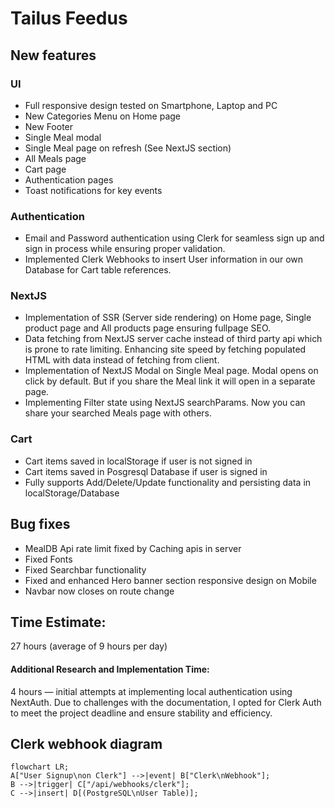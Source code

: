 # Tailus Feedus

## New features

### UI

- Full responsive design tested on Smartphone, Laptop and PC
- New Categories Menu on Home page
- New Footer
- Single Meal modal
- Single Meal page on refresh (See NextJS section)
- All Meals page
- Cart page
- Authentication pages
- Toast notifications for key events

### Authentication

- Email and Password authentication using Clerk for seamless sign up and sign in process while ensuring proper validation.
- Implemented Clerk Webhooks to insert User information in our own Database for Cart table references.

### NextJS

- Implementation of SSR (Server side rendering) on Home page, Single product page and All products page ensuring fullpage SEO.
- Data fetching from NextJS server cache instead of third party api which is prone to rate limiting. Enhancing site speed by fetching populated HTML with data instead of fetching from client.
- Implementation of NextJS Modal on Single Meal page. Modal opens on click by default. But if you share the Meal link it will open in a separate page.
- Implementing Filter state using NextJS searchParams. Now you can share your searched Meals page with others.

### Cart

- Cart items saved in localStorage if user is not signed in
- Cart items saved in Posgresql Database if user is signed in
- Fully supports Add/Delete/Update functionality and persisting data in localStorage/Database

## Bug fixes

- MealDB Api rate limit fixed by Caching apis in server
- Fixed Fonts
- Fixed Searchbar functionality
- Fixed and enhanced Hero banner section responsive design on Mobile
- Navbar now closes on route change

## Time Estimate:

27 hours (average of 9 hours per day)

#### Additional Research and Implementation Time:

4 hours — initial attempts at implementing local authentication using NextAuth. Due to challenges with the documentation, I opted for Clerk Auth to meet the project deadline and ensure stability and efficiency.

## Clerk webhook diagram

```mermaid
flowchart LR;
A["User Signup\non Clerk"] -->|event| B["Clerk\nWebhook"];
B -->|trigger| C["/api/webhooks/clerk"];
C -->|insert| D[(PostgreSQL\nUser Table)];
```
